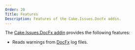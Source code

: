 ```yaml
---
Order: 20
Title: Features
Description: Features of the Cake.Issues.DocFx addin.
---
```

The [Cake.Issues.DocFx addin] provides the following features:

* Reads warnings from [DocFx] log files.

[Cake.Issues.DocFx addin]: https://www.nuget.org/packages/Cake.Issues.DocFx
[DocFx]: https://dotnet.github.io/docfx/